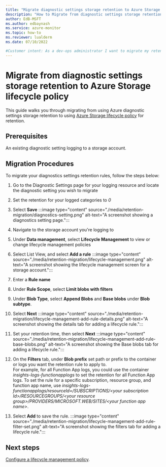 ```yaml
---
title: "Migrate diagnostic settings storage retention to Azure Storage lifecycle policy"
description: "How to Migrate from diagnostic settings storage retention to Azure Storage lifecycle policy"
author: EdB-MSFT
ms.author: edbaynash
ms.service: azure-monitor
ms.topic: how-to
ms.reviewer: lualderm
ms.date: 07/10/2022

#Customer intent: As a dev-ops administrator I want to migrate my retention setting from diagnostic setting retention storage to Azure Storage lifecycle policy so that it continues to work after the feature has been deprecated.
---
```


# Migrate from diagnostic settings storage retention to Azure Storage lifecycle policy

This guide walks you through migrating from using Azure diagnostic settings storage retention to using [Azure Storage lifecycle policy](/azure/storage/blobs/lifecycle-management-policy-configure?tabs=azure-portal) for retention.

## Prerequisites

An existing diagnostic setting logging to a storage account.

## Migration Procedures

To migrate your diagnostics settings retention rules, follow the steps below:

1. Go to the Diagnostic Settings page for your logging resource and locate the diagnostic setting you wish to migrate
1. Set the retention for your logged categories to *0*
1. Select **Save**
 :::image type="content" source="./media/retention-migration/diagnostics-setting.png" alt-text="A screenshot showing a diagnostics setting page.":::

1. Navigate to the storage account you're logging to
1. Under **Data management**, select **Lifecycle Management** to view or change lifecycle management policies
1. Select List View, and select **Add a rule**
:::image type="content" source="./media/retention-migration/lifecycle-management.png" alt-text="A screenshot showing the lifecycle management screen for a storage account.":::
1. Enter a **Rule name**
1. Under **Rule Scope**, select **Limit blobs with filters**
1. Under **Blob Type**, select  **Append Blobs** and **Base blobs** under **Blob subtype**.
1. Select **Next**
:::image type="content" source="./media/retention-migration/lifecycle-management-add-rule-details.png" alt-text="A screenshot showing the details tab for adding a lifecycle rule.":::

1. Set your retention time, then select **Next**
:::image type="content" source="./media/retention-migration/lifecycle-management-add-rule-base-blobs.png" alt-text="A screenshot showing the Base blobs tab for adding a lifecycle rule.":::

1. On the **Filters** tab, under **Blob prefix** set path or prefix to the container or logs you want the retention rule to apply to.  
For example, for all Function App logs, you could use the container *insights-logs-functionapplogs* to set the retention for all Function App logs.
To set the rule for a specific subscription, resource group, and function app name, use *insights-logs-functionapplogs/resourceId=/SUBSCRIPTIONS/\<your subscription Id\>/RESOURCEGROUPS/\<your resource group\>/PROVIDERS/MICROSOFT.WEB/SITES/\<your function app name\>*.  

1. Select **Add** to save the rule.
:::image type="content" source="./media/retention-migration/lifecycle-management-add-rule-filter-set.png" alt-text="A screenshot showing the filters tab for adding a lifecycle rule.":::

## Next steps

[Configure a lifecycle management policy](/azure/storage/blobs/lifecycle-management-policy-configure?tabs=azure-portal).
